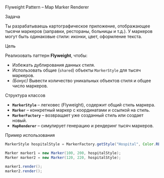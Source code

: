  Flyweight Pattern – Map Marker Renderer

 Задача

Ты разрабатываешь картографическое приложение, отображающее тысячи маркеров (заправки, рестораны, больницы и т.д.). У маркеров могут быть одинаковые стили: иконки, цвет, оформление текста.

 Цель

Реализовать паттерн **Flyweight**, чтобы:
- Избежать дублирования данных стиля.
- Использовать общие (`shared`) объекты `MarkerStyle` для тысяч маркеров.
- *(Бонус)* Вывести количество уникальных объектов стиля и общее число маркеров.

 Структура классов

- **`MarkerStyle`** – легковес (Flyweight), содержит общий стиль маркера.
- **`Marker`** – конкретный маркер с координатами и ссылкой на стиль.
- **`MarkerFactory`** – возвращает уже созданный стиль или создает новый.
- **`MapRenderer`** – симулирует генерацию и рендеринг тысяч маркеров.

 Пример использования

```java
MarkerStyle hospitalStyle = MarkerFactory.getStyle("Hospital", Color.RED, "Bold");

Marker marker1 = new Marker(100, 200, hospitalStyle);
Marker marker2 = new Marker(120, 220, hospitalStyle);

marker1.render();
marker2.render();
